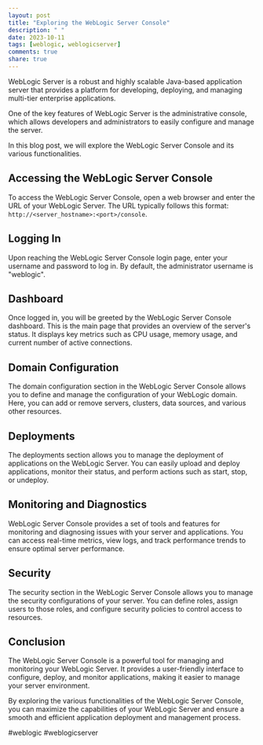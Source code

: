 ```yaml
---
layout: post
title: "Exploring the WebLogic Server Console"
description: " "
date: 2023-10-11
tags: [weblogic, weblogicserver]
comments: true
share: true
---
```


WebLogic Server is a robust and highly scalable Java-based application server that provides a platform for developing, deploying, and managing multi-tier enterprise applications.

One of the key features of WebLogic Server is the administrative console, which allows developers and administrators to easily configure and manage the server.

In this blog post, we will explore the WebLogic Server Console and its various functionalities.

## Accessing the WebLogic Server Console

To access the WebLogic Server Console, open a web browser and enter the URL of your WebLogic Server. The URL typically follows this format: `http://<server_hostname>:<port>/console`.

## Logging In

Upon reaching the WebLogic Server Console login page, enter your username and password to log in. By default, the administrator username is "weblogic".

## Dashboard

Once logged in, you will be greeted by the WebLogic Server Console dashboard. This is the main page that provides an overview of the server's status. It displays key metrics such as CPU usage, memory usage, and current number of active connections.

## Domain Configuration

The domain configuration section in the WebLogic Server Console allows you to define and manage the configuration of your WebLogic domain. Here, you can add or remove servers, clusters, data sources, and various other resources.

## Deployments

The deployments section allows you to manage the deployment of applications on the WebLogic Server. You can easily upload and deploy applications, monitor their status, and perform actions such as start, stop, or undeploy.

## Monitoring and Diagnostics

WebLogic Server Console provides a set of tools and features for monitoring and diagnosing issues with your server and applications. You can access real-time metrics, view logs, and track performance trends to ensure optimal server performance.

## Security

The security section in the WebLogic Server Console allows you to manage the security configurations of your server. You can define roles, assign users to those roles, and configure security policies to control access to resources.

## Conclusion

The WebLogic Server Console is a powerful tool for managing and monitoring your WebLogic Server. It provides a user-friendly interface to configure, deploy, and monitor applications, making it easier to manage your server environment.

By exploring the various functionalities of the WebLogic Server Console, you can maximize the capabilities of your WebLogic Server and ensure a smooth and efficient application deployment and management process.

#weblogic #weblogicserver